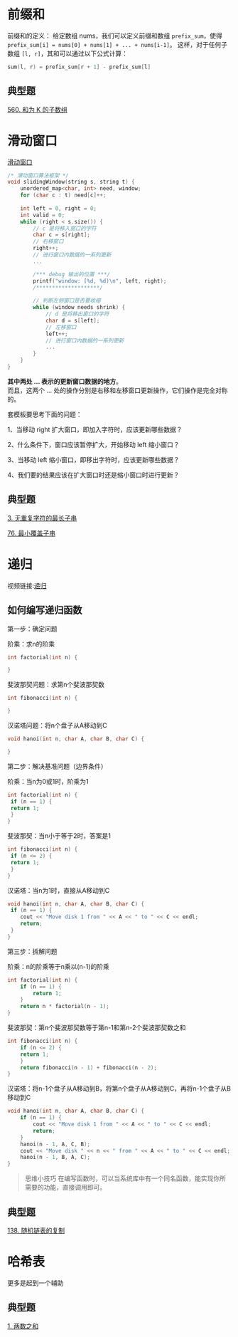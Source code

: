 # 前缀和
前缀和的定义：
给定数组 nums，我们可以定义前缀和数组 `prefix_sum`，使得` prefix_sum[i] = nums[0] + nums[1] + ... + nums[i-1]`。
这样，对于任何子数组 `[l, r]`，其和可以通过以下公式计算：

```cpp
sum(l, r) = prefix_sum[r + 1] - prefix_sum[l]
```

## 典型题
[560. 和为 K 的子数组](https://leetcode.cn/problems/subarray-sum-equals-k/description/)


# 滑动窗口
[滑动窗口](https://leetcode.cn/problems/find-all-anagrams-in-a-string/solutions/9749/hua-dong-chuang-kou-tong-yong-si-xiang-jie-jue-zi-/?envType=study-plan-v2&envId=top-100-liked)

```cpp
/* 滑动窗口算法框架 */
void slidingWindow(string s, string t) {
    unordered_map<char, int> need, window;
    for (char c : t) need[c]++;
    
    int left = 0, right = 0;
    int valid = 0; 
    while (right < s.size()) {
        // c 是将移入窗口的字符
        char c = s[right];
        // 右移窗口
        right++;
        // 进行窗口内数据的一系列更新
        ...

        /*** debug 输出的位置 ***/
        printf("window: [%d, %d)\n", left, right);
        /********************/
        
        // 判断左侧窗口是否要收缩
        while (window needs shrink) {
            // d 是将移出窗口的字符
            char d = s[left];
            // 左移窗口
            left++;
            // 进行窗口内数据的一系列更新
            ...
        }
    }
}
```
**其中两处 ... 表示的更新窗口数据的地方**。<br>
而且，这两个 ... 处的操作分别是右移和左移窗口更新操作，它们操作是完全对称的。

套模板要思考下面的问题：

1、当移动 right 扩大窗口，即加入字符时，应该更新哪些数据？

2、什么条件下，窗口应该暂停扩大，开始移动 left 缩小窗口？

3、当移动 left 缩小窗口，即移出字符时，应该更新哪些数据？

4、我们要的结果应该在扩大窗口时还是缩小窗口时进行更新？

## 典型题
[3. 无重复字符的最长子串](https://leetcode.cn/problems/longest-substring-without-repeating-characters/description/)

[76. 最小覆盖子串](https://leetcode.cn/problems/minimum-window-substring/description/)

# 递归

视频链接:[递归](https://www.bilibili.com/video/BV1LiS1YSEgF/?spm_id_from=333.337.search-card.all.click&vd_source=4f1c34c711e7ec1d5bca2f62af5665d4)

## 如何编写递归函数
第一步：确定问题

阶乘：求n的阶乘
```c++
int factorial(int n) {

}
```

斐波那契问题：求第n个斐波那契数
```c++
int fibonacci(int n) {

}
```

汉诺塔问题：将n个盘子从A移动到C
```c++
void hanoi(int n, char A, char B, char C) {

}
```

第二步：解决基准问题（边界条件）

阶乘：当n为0或1时，阶乘为1
```c++
int factorial(int n) {
 if (n == 1) {
 return 1;
 }
}
```

斐波那契：当n小于等于2时，答案是1
```c++
int fibonacci(int n) {
 if (n <= 2) {
 return 1;
 }
}
```

汉诺塔：当n为1时，直接从A移动到C
```c++
void hanoi(int n, char A, char B, char C) {
 if (n == 1) {
    cout << "Move disk 1 from " << A << " to " << C << endl;
    return;
 }
}
```

第三步：拆解问题

阶乘：n的阶乘等于n乘以(n-1)的阶乘
```c++
int factorial(int n) {
    if (n == 1) {
        return 1;
    }
    return n * factorial(n - 1);
}
```

斐波那契：第n个斐波那契数等于第n-1和第n-2个斐波那契数之和
```c++
int fibonacci(int n) {
    if (n <= 2) {
    return 1;
    }
    return fibonacci(n - 1) + fibonacci(n - 2);
}
```

汉诺塔：将n-1个盘子从A移动到B，将第n个盘子从A移动到C，再将n-1个盘子从B移动到C
```c++
void hanoi(int n, char A, char B, char C) {
    if (n == 1) {
        cout << "Move disk 1 from " << A << " to " << C << endl;
        return;
    }
    hanoi(n - 1, A, C, B);
    cout << "Move disk " << n << " from " << A << " to " << C << endl;
    hanoi(n - 1, B, A, C);
}
```

> 思维小技巧
    在编写函数时，可以当系统库中有一个同名函数，能实现你所需要的功能，直接调用即可。

## 典型题
[138. 随机链表的复制](https://leetcode.cn/problems/copy-list-with-random-pointer/description/?envType=study-plan-v2&envId=top-100-liked)

# 哈希表
更多是起到一个辅助

## 典型题

[1. 两数之和](https://leetcode.cn/problems/two-sum/description/)
